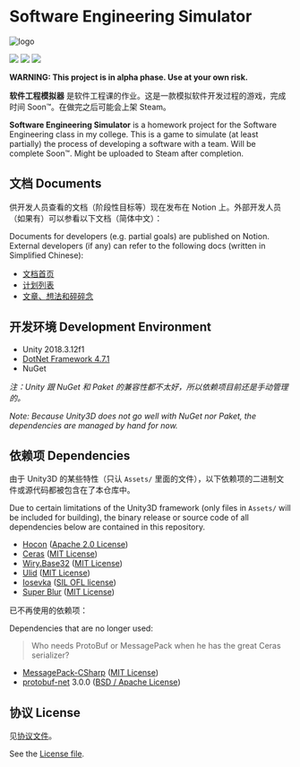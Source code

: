 # Software Engineering Simulator

![logo](res/img/logo.png)

![](https://img.shields.io/travis/com/01010101lzy/software-engineering-simulator.svg?style=for-the-badge) ![](https://img.shields.io/travis/com/01010101lzy/software-engineering-simulator/master.svg?label=stable&style=for-the-badge) ![](https://img.shields.io/travis/com/01010101lzy/software-engineering-simulator/stable.svg?label=stable&style=for-the-badge)

**WARNING: This project is in alpha phase. Use at your own risk.**

**软件工程模拟器** 是软件工程课的作业。这是一款模拟软件开发过程的游戏，完成时间 Soon™。在做完之后可能会上架 Steam。

**Software Engineering Simulator** is a homework project for the Software Engineering class in my college. This is a game to simulate (at least partially) the process of developing a software with a team. Will be complete Soon™. Might be uploaded to Steam after completion.

## 文档 Documents

供开发人员查看的文档（阶段性目标等）现在发布在 Notion 上。外部开发人员（如果有）可以参看以下文档（简体中文）：

Documents for developers (e.g. partial goals) are published on Notion. External developers (if any) can refer to the following docs (written in Simplified Chinese):

- [文档首页][sesim_notion_mainpage]
- [计划列表][sesim_notion_kanban]
- [文章、想法和碎碎念][sesim_notion_thoughts]

[sesim_notion_mainpage]: https://www.notion.so/4e4e8da938f64a1596c4beefd1ddaa4e
[sesim_notion_kanban]: https://www.notion.so/bdf8e75603534a38a816715151869410?v=2243fa7afb5c4630a72d78bbce567172
[sesim_notion_thoughts]: https://www.notion.so/06c779fd600e4ad2bdeb73069892108b?v=40c98345647c47d4aefa38e63d453daf

## 开发环境 Development Environment

- Unity 2018.3.12f1
- [DotNet Framework 4.7.1][dnf471]
- NuGet

*注：Unity 跟 NuGet 和 Paket 的兼容性都不太好，所以依赖项目前还是手动管理的。*

*Note: Because Unity3D does not go well with NuGet nor Paket, the dependencies are managed by hand for now.*

## 依赖项 Dependencies

由于 Unity3D 的某些特性（只认 `Assets/` 里面的文件），以下依赖项的二进制文件或源代码都被包含在了本仓库中。

Due to certain limitations of the Unity3D framework (only files in `Assets/` will be included for building), the binary release or source code of all dependencies below are contained in this repository.

- [Hocon][hocon_] ([Apache 2.0 License][hocon__lic])
- [Ceras][ceras_] ([MIT License][ceras__lic])
- [Wiry.Base32][base32] ([MIT License][base32_lic])
- [Ulid][ulid__] ([MIT License][ulid___lic])
- [Iosevka][iosvka] ([SIL OFL license][iosvka_lic])
- [Super Blur][sublur] ([MIT License][sublur_lic])

已不再使用的依赖项：

Dependencies that are no longer used:

> Who needs ProtoBuf or MessagePack when he has the great Ceras serializer?

- [MessagePack-CSharp][msgpak] ([MIT License][msgpak_lic])
- [protobuf-net][ptbnet] 3.0.0 ([BSD / Apache License][ptbnet_lic])

[dnf471]: https://www.microsoft.com/en-us/download/details.aspx?id=56119
[nuget_]: https://www.nuget.org/
[paket_]: https://fsprojects.github.io/Paket/
[ceras_]: https://github.com/rikimaru0345/Ceras
[ceras__lic]: https://github.com/rikimaru0345/Ceras/blob/master/LICENSE.md
[hocon_]: https://github.com/akkadotnet/HOCON
[hocon__lic]: https://github.com/akkadotnet/HOCON/blob/dev/LICENSE
[base32]: https://github.com/wiry-net/Wiry.Base32
[base32_lic]: https://github.com/wiry-net/Wiry.Base32/blob/master/LICENSE
[ulid__]: https://github.com/Cysharp/Ulid
[ulid___lic]: https://github.com/Cysharp/Ulid/blob/master/LICENSE
[iosvka]: https://github.com/be5invis/Iosevka
[iosvka_lic]: https://github.com/be5invis/Iosevka/blob/master/LICENSE.md
[sublur]: https://github.com/PavelDoGreat/Super-Blur
[sublur_lic]: https://github.com/PavelDoGreat/Super-Blur/blob/master/LICENSE

[msgpak]: https://github.com/neuecc/MessagePack-CSharp
[msgpak_lic]: https://github.com/neuecc/MessagePack-CSharp/blob/master/LICENSE
[ptbnet]: https://github.com/mgravell/protobuf-net
[ptbnet_lic]: https://github.com/mgravell/protobuf-net/blob/master/Licence.txt

## 协议 License

见[协议文件][lic]。

See the [License file][lic].

[lic]: https://github.com/01010101lzy/software-engineering-simulator/blob/master/license.md

